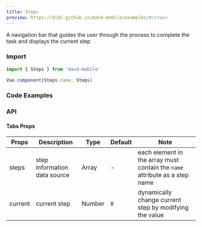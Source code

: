 ```yaml
---
title: Steps
preview: https://didi.github.io/mand-mobile/examples/#/steps
---
```


A navigation bar that guides the user through the process to complete the task and displays the current step

### Import

```javascript
import { Steps } from 'mand-mobile'

Vue.component(Steps.name, Steps)
```

### Code Examples
<!-- DEMO -->

### API

#### Tabs Props
|Props | Description | Type | Default | Note|
|----|-----|------|------|------|
|steps | step information data source | Array | - | each element in the array must contain the `name` attribute as a step name|
|current | current step | Number | `0` | dynamically change current step by modifying the value|

